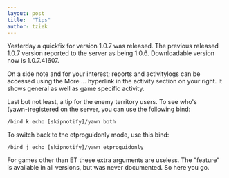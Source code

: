 ```yaml
---
layout: post
title:  "Tips"
author: tziek
---
```


Yesterday a quickfix for version 1.0.7 was released. The previous released 1.0.7 version reported to the server as being 1.0.6. Downloadable version now is 1.0.7.41607. 

On a side note and for your interest; reports and activitylogs can be accessed using the More ... hyperlink in the activity section on your right. It shows general as well as game specific activity. 

Last but not least, a tip for the enemy territory users. 
To see who's (yawn-)registered on the server, you can use the following bind:

```
/bind k echo [skipnotify]/yawn both 
```

To switch back to the etproguidonly mode, use this bind: 
```
/bind j echo [skipnotify]/yawn etproguidonly 
```

For games other than ET these extra arguments are useless. The "feature" is available in all versions, but was never documented. So here you go.